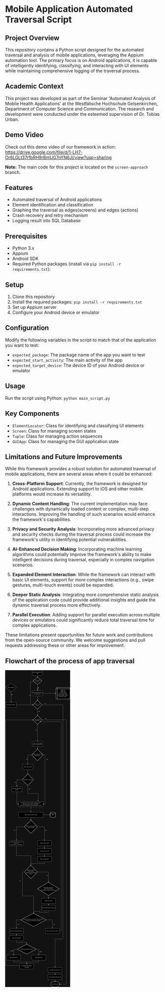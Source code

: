 # Mobile Application Automated Traversal Script

## Project Overview

This repository contains a Python script designed for the automated traversal and analysis of mobile applications, leveraging the Appium automation tool. The primary focus is on Android applications, it is capable of intelligently identifying, classifying, and interacting with UI elements while maintaining comprehensive logging of the traversal process.

## Academic Context

This project was developed as part of the Seminar 'Automated Analysis of Mobile Health Applications' at the Westfälische Hochschule Gelsenkirchen, Department of Computer Science and Communication. The research and development were conducted under the esteemed supervision of Dr. Tobias Urban.

## Demo Video

Check out this demo video of our framework in action:
https://drive.google.com/file/d/1-LH7-Or6LGLt37rfbRH9rBmUG7nYN6Ji/view?usp=sharing

**Note:** The main code for this project is located on the `screen-approach` branch.

## Features

- Automated traversal of Android applications
- Element identification and classification
- Graphing the traversal as edges(screens) and edges (actions)
- Crash recovery and retry mechanism
- Logging result into SQL Database 

## Prerequisites

- Python 3.x
- Appium
- Android SDK
- Required Python packages (install via `pip install -r requirements.txt`):


## Setup

1. Clone this repository
2. Install the required packages: `pip install -r requirements.txt`
3. Set up Appium server
4. Configure your Android device or emulator

## Configuration

Modify the following variables in the script to match that of the application you want to test:

- `expected_package`: The package name of the app you want to test
- `expected_start_activity`: The main activity of the app
- `expected_target_device`: The device ID of your Android device or emulator

## Usage

Run the script using Python:
`python main_script.py`

## Key Components

- `ElementLocator`: Class for identifying and classifying UI elements
- `Screen`: Class for managing screen states
- `Tuple`: Class for managing action sequences
- `GUIApp`: Class for managing the GUI application state

## Limitations and Future Improvements

While this framework provides a robust solution for automated traversal of mobile applications, there are several areas where it could be enhanced:

1. **Cross-Platform Support**: Currently, the framework is designed for Android applications. Extending support to iOS and other mobile platforms would increase its versatility.

2. **Dynamic Content Handling**: The current implementation may face challenges with dynamically loaded content or complex, multi-step interactions. Improving the handling of such scenarios would enhance the framework's capabilities.

3. **Privacy and Security Analysis**: Incorporating more advanced privacy and security checks during the traversal process could increase the framework's utility in identifying potential vulnerabilities.

4. **AI-Enhanced Decision Making**: Incorporating machine learning algorithms could potentially improve the framework's ability to make intelligent decisions during traversal, especially in complex navigation scenarios.

5. **Expanded Element Interaction**: While the framework can interact with basic UI elements, support for more complex interactions (e.g., swipe gestures, multi-touch events) could be expanded.

6. **Deeper Static Analysis**: Integrating more comprehensive static analysis of the application code could provide additional insights and guide the dynamic traversal process more effectively.

7. **Parallel Execution**: Adding support for parallel execution across multiple devices or emulators could significantly reduce total traversal time for complex applications.



These limitations present opportunities for future work and contributions from the open-source community. We welcome suggestions and pull requests addressing these or other areas for improvement.

## Flowchart of the process of app traversal
![Alt text](flowchart.drawio.png)

